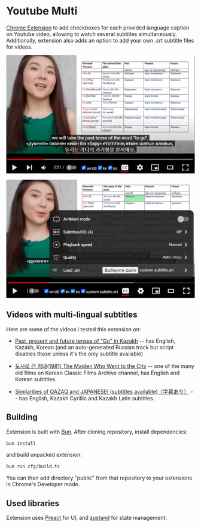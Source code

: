 # Youtube Multi

[Chrome Extension](https://chromewebstore.google.com/detail/youtube-multi-captions/mlkecnkjoepkpihbgdbglelggneafihm) to add checkboxes for each provided language caption on Youtube video, allowing to watch several subtitles simultaneously. Additionally, extension also adds an option to add your own .srt subtitle files for videos.

![UI of extension](asset/640x400.png)

![UI for adding .srt file](asset/640x400customSrt.png)

## Videos with multi-lingual subtitles

Here are some of the videos i tested this extension on:

* [Past, present and future tenses of "Go" in Kazakh](https://www.youtube.com/watch?v=xRJKt67K4BA) -- has English, Kazakh, Korean (and an auto-generated Russian track but script disables those unless it's the only subtitle available)

* [도시로 간 처녀(1981) The Maiden Who Went to the City](https://www.youtube.com/watch?v=QHSN2HJiLIQ) -- one of the many old films on Korean Classic Films Archive channel, has English and Korean subtitles.

* [Similarities of QAZAQ and JAPANESE! (subtitles available)（字幕あり）](https://www.youtube.com/watch?v=h_FAznIsIoY) -- has English, Kazakh Cyrillic and Kazakh Latin subtitles.


## Building

Extension is built with [Bun](https://bun.sh). After cloning repository, install dependencies:

```bash
bun install
```

and build unpacked extension:

```bash
bun run cfg/build.ts
```

You can then add directory "public" from that repository to your extensions in Chrome's Developer mode.

## Used libraries

Extension uses [Preact](https://preactjs.com) for UI, and [zustand](https://zustand-demo.pmnd.rs) for state management.
